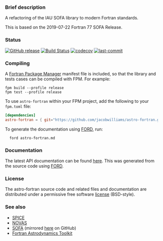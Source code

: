 
### Brief description

A refactoring of the IAU SOFA library to modern Fortran standards.

This is based on the 2019-07-22 Fortran 77 SOFA Release.

### Status

[![GitHub release](https://img.shields.io/github/release/jacobwilliams/astro-fortran.svg)](https://github.com/jacobwilliams/astro-fortran/releases/latest)
[![Build Status](https://github.com/jacobwilliams/astro-fortran/actions/workflows/CI.yml/badge.svg)](https://github.com/jacobwilliams/astro-fortran/actions)
[![codecov](https://codecov.io/gh/jacobwilliams/astro-fortran/branch/master/graph/badge.svg?token=43HK33CSMY)](https://codecov.io/gh/jacobwilliams/astro-fortran)
[![last-commit](https://img.shields.io/github/last-commit/jacobwilliams/astro-fortran)](https://github.com/jacobwilliams/astro-fortran/commits/master)

### Compiling

A [Fortran Package Manager](https://github.com/fortran-lang/fpm) manifest file is included, so that the library and tests cases can be compiled with FPM. For example:

```
fpm build --profile release
fpm test --profile release
```

To use `astro-fortran` within your FPM project, add the following to your `fpm.toml` file:
```toml
[dependencies]
astro-fortran = { git="https://github.com/jacobwilliams/astro-fortran.git" }
```

To generate the documentation using [FORD](https://github.com/Fortran-FOSS-Programmers/ford), run:

```
  ford astro-fortran.md
```

### Documentation

The latest API documentation can be found [here](https://jacobwilliams.github.io/astro-fortran/). This was generated from the source code using [FORD](https://github.com/Fortran-FOSS-Programmers/ford).

### License

The astro-fortran source code and related files and documentation are distributed under a permissive free software [license](https://github.com/jacobwilliams/astro-fortran/blob/master/LICENSE.txt) (BSD-style).

### See also

 * [SPICE](http://naif.jpl.nasa.gov/naif/toolkit.html)
 * [NOVAS](http://aa.usno.navy.mil/software/novas/novas_info.php)
 * [SOFA](http://www.iausofa.org) (mirrored [here](https://github.com/jacobwilliams/IAU_SOFA) on GitHub)
 * [Fortran Astrodynamics Toolkit](https://github.com/jacobwilliams/Fortran-Astrodynamics-Toolkit)
